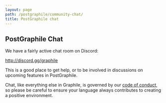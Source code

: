 ```yaml
---
layout: page
path: /postgraphile/community-chat/
title: PostGraphile chat
---
```


## PostGraphile Chat

We have a fairly active chat room on Discord:

http://discord.gg/graphile

This is a good place to get help, or to be involved in discussions on upcoming
features in PostGraphile.

<div class='graphile-logo-bg'></div>

Chat, like everything else in Graphile, is governed by our [code of
conduct](/postgraphile/code-of-conduct/), so please be careful to ensure your
language always contributes to creating a positive environment.
